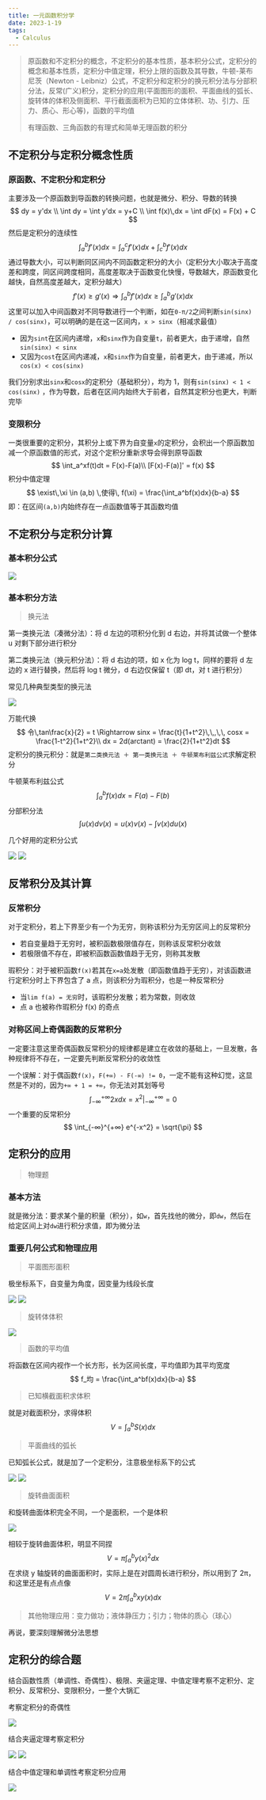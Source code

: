 ```yaml
---
title: 一元函数积分学
date: 2023-1-19
tags:
  - Calculus
---
```


> 原函数和不定积分的概念，不定积分的基本性质，基本积分公式，定积分的概念和基本性质，定积分中值定理，积分上限的函数及其导数，牛顿-莱布尼茨（Newton - Leibniz）公式，不定积分和定积分的换元积分法与分部积分法，反常(广义)积分，定积分的应用(平面图形的面积、平面曲线的弧长、旋转体的体积及侧面积、平行截面面积为已知的立体体积、功、引力、压力、质心、形心等)，函数的平均值
>
> 有理函数、三角函数的有理式和简单无理函数的积分

## 不定积分与定积分概念性质

### 原函数、不定积分和定积分

主要涉及一个原函数到导函数的转换问题，也就是微分、积分、导数的转换
$$
dy = y'dx \\
\int dy = \int y'dx = y+C \\
\int f(x)\,dx = \int dF(x) = F(x) + C 
$$
然后是定积分的连续性
$$
\int_a^b f'(x)dx = \int_a^c f'(x)dx + \int_c^b f'(x)dx
$$
通过导数大小，可以判断同区间内不同函数定积分的大小（定积分大小取决于高度差和跨度，同区间跨度相同，高度差取决于函数变化快慢，导数越大，原函数变化越快，自然高度差越大，定积分越大）
$$
f'(x) \geq g'(x) \Rightarrow \int_a^b f'(x)dx \geq \int_a^b g'(x)dx
$$
这里可以加入中间函数对不同导数进行一个判断，如在`0-π/2`之间判断`sin(sinx) / cos(sinx)`，可以明确的是在这一区间内，`x > sinx`（相减求最值）

- 因为`sint`在区间内递增，`x`和`sinx`作为自变量`t`，前者更大，由于递增，自然`sin(sinx) < sinx`
- 又因为`cost`在区间内递减，`x`和`sinx`作为自变量，前者更大，由于递减，所以`cos(x) < cos(sinx)`

我们分别求出`sinx`和`cosx`的定积分（基础积分），均为 1，则有`sin(sinx) < 1 < cos(sinx)`
，作为导数，后者在区间内始终大于前者，自然其定积分也更大，判断完毕

### 变限积分

一类很重要的定积分，其积分上或下界为自变量`x`的定积分，会积出一个原函数加减一个原函数值的形式，对这个定积分重新求导会得到原导函数
$$
\int_a^xf(t)dt = F(x)-F(a)\\
[F(x)-F(a)]' = f(x)
$$
积分中值定理
$$
\exist\,\xi \in (a,b) \,使得\, f(\xi) = \frac{\int_a^bf(x)dx}{b-a}
$$
即：在区间`(a,b)`内始终存在一点函数值等于其函数均值

## 不定积分与定积分计算

### 基本积分公式

<img src="./assets/image-20230308001110825.png">

### 基本积分方法

> 换元法

第一类换元法（凑微分法）：将 d 左边的项积分化到 d 右边，并将其试做一个整体 u 对剩下部分进行积分

第二类换元法（换元积分法）：将 d 右边的项，如 x 化为 log t，同样的要将 d 左边的 x 进行替换，然后将 log t 微分，d 右边仅保留 t（即 dt，对 t 进行积分）

常见几种典型类型的换元法

<img src="./assets/image-20230308002418578.png">

万能代换
$$
令\,tan\frac{x}{2} = t \Rightarrow sinx = \frac{t}{1+t^2}\,\,,\,\, cosx = \frac{1-t^2}{1+t^2}\\
dx = 2d(arctant) = \frac{2}{1+t^2}dt
$$
定积分的换元积分：就是`第二类换元法 ＋ 第一类换元法 ＋ 牛顿莱布利兹公式`求解定积分

牛顿莱布利兹公式
$$
\int _a^bf(x)dx = F(a)-F(b)
$$
分部积分法
$$
\int u(x)dv(x) = u(x)v(x) - \int v(x)du(x)
$$



几个好用的定积分公式

<img src="./assets/image-20230308002728652.png">

<img src="./assets/image-20230308002754290.png">

## 反常积分及其计算

### 反常积分

对于定积分，若上下界至少有一个为无穷，则称该积分为无穷区间上的反常积分

- 若自变量趋于无穷时，被积函数极限值存在，则称该反常积分收敛
- 若极限值不存在，即被积函数函数值趋于无穷，则称其发散

瑕积分：对于被积函数`f(x)`若其在`x=a`处发散（即函数值趋于无穷），对该函数进行定积分时上下界包含了 a 点，则该积分为瑕积分，也是一种反常积分

- 当`lim f(a) = 无穷`时，该瑕积分发散；若为常数，则收敛
- 点 a 也被称作瑕积分 f(x) 的奇点

### 对称区间上奇偶函数的反常积分

一定要注意这里奇偶函数反常积分的规律都是建立在收敛的基础上，一旦发散，各种规律将不存在，一定要先判断反常积分的收敛性

一个误解：对于偶函数`f(x)`，`F(+∞) - F(-∞) != 0`，一定不能有这种幻觉，这显然是不对的，因为`+∞ + 1 = +∞`，你无法对其划等号
$$
\int _{-∞}^{+∞} 2xdx = x^2 |_{-∞}^{+∞} = 0
$$
一个重要的反常积分
$$
\int_{-∞}^{+∞} e^{-x^2} = \sqrt{\pi}
$$

## 定积分的应用

> 物理题

### 基本方法

就是微分法：要求某个量的积量（积分），如`w`，首先找他的微分，即`dw`，然后在给定区间上对`dw`进行积分求值，即为微分法

### 重要几何公式和物理应用

> 平面图形面积

极坐标系下，自变量为角度，因变量为线段长度

<img src="./assets/image-20230308004535989.png">

<img src="./assets/image-20230308004609915.png">

> 旋转体体积

<img src="./assets/image-20230308004717928.png">

> 函数的平均值

将函数在区间内视作一个长方形，长为区间长度，平均值即为其平均宽度
$$
f_均 = \frac{\int_a^bf(x)dx}{b-a}
$$

> 已知横截面积求体积

就是对截面积分，求得体积
$$
V = \int_a^bS(x)dx
$$

> 平面曲线的弧长

已知弧长公式，就是加了一个定积分，注意极坐标系下的公式

<img src="./assets/image-20230308005239070.png">

<img src="./assets/image-20230308005312592.png">

> 旋转曲面面积

和旋转曲面体积完全不同，一个是面积，一个是体积

<img src="./assets/image-20230308010134825.png">

相较于旋转曲面体积，明显不同捏
$$
V = \pi\int_a^by(x)^2dx
$$
在求绕 y 轴旋转的曲面面积时，实际上是在对圆周长进行积分，所以用到了 2π，和这里还是有点点像
$$
V = 2\pi\int_a^b xy(x)dx
$$

> 其他物理应用：变力做功；液体静压力；引力；物体的质心（球心）

再说，要深刻理解微分法思想

## 定积分的综合题

结合函数性质（单调性、奇偶性）、极限、夹逼定理、中值定理考察不定积分、定积分、反常积分、变限积分，一整个大锅汇

考察定积分的奇偶性

<img src="./assets/image-20230309000731634.png">

结合夹逼定理考察定积分

<img src="./assets/image-20230309000546929.png">

<img src="./assets/image-20230309000610821.png">

结合中值定理和单调性考察定积分应用

<img src="./assets/image-20230309000501763.png">

